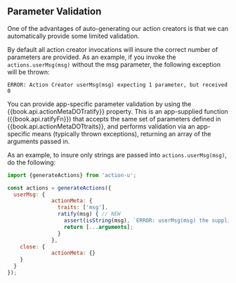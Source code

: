## Parameter Validation

One of the advantages of auto-generating our action creators is that
we can automatically provide some limited validation.  

By default all action creator invocations will insure the correct
number of parameters are provided.  As an example, if you invoke the
`actions.userMsg(msg)` without the msg parameter, the following
exception will be thrown:

  ```
  ERROR: Action Creator userMsg(msg) expecting 1 parameter, but received 0
  ```

You can provide app-specific parameter validation by using the
{{book.api.actionMetaDOTratify}} property.  This is an app-supplied
function ({{book.api.ratifyFn}}) that accepts the same set of
parameters defined in {{book.api.actionMetaDOTtraits}}, and performs
validation via an app-specific means (typically thrown exceptions),
returning an array of the arguments passed in.

As an example, to insure only strings are passed into
`actions.userMsg(msg)`, do the following:

```js
import {generateActions} from 'action-u';

const actions = generateActions({
  userMsg: {
              actionMeta: {
                traits: ['msg'],
                ratify(msg) { // NEW
                  assert(isString(msg), `ERROR: userMsg(msg) the supplied msg is NOT a string: ${msg}`);
                  return [...arguments];
                }
              },
    close: {
              actionMeta: {}
    }
  }
});
```
